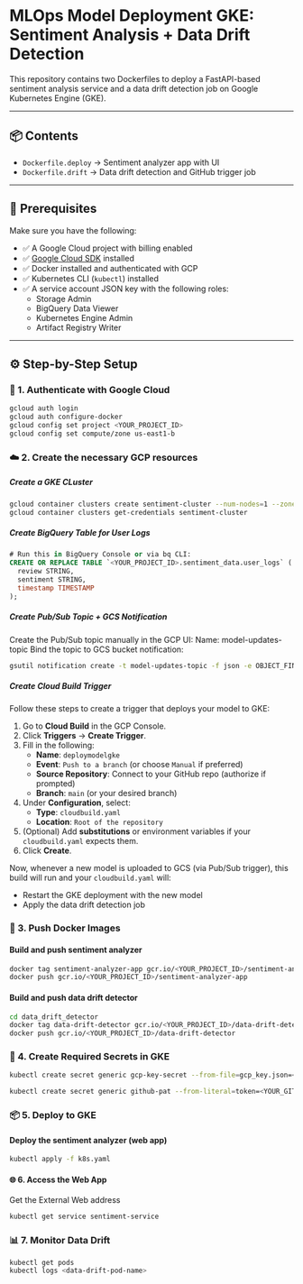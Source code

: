 # MLOps Model Deployment GKE: Sentiment Analysis + Data Drift Detection

This repository contains two Dockerfiles to deploy a FastAPI-based sentiment analysis service and a data drift detection job on Google Kubernetes Engine (GKE).

---

## 📦 Contents

- `Dockerfile.deploy` → Sentiment analyzer app with UI
- `Dockerfile.drift` → Data drift detection and GitHub trigger job

---

## 🧰 Prerequisites

Make sure you have the following:

- ✅ A Google Cloud project with billing enabled
- ✅ [Google Cloud SDK](https://cloud.google.com/sdk/docs/install) installed
- ✅ Docker installed and authenticated with GCP
- ✅ Kubernetes CLI (`kubectl`) installed
- ✅ A service account JSON key with the following roles:
  - Storage Admin
  - BigQuery Data Viewer
  - Kubernetes Engine Admin
  - Artifact Registry Writer

---

## ⚙️ Step-by-Step Setup

### 🔑 1. Authenticate with Google Cloud

```bash
gcloud auth login
gcloud auth configure-docker
gcloud config set project <YOUR_PROJECT_ID>
gcloud config set compute/zone us-east1-b
```


### ☁️ 2. Create the necessary GCP resources 

##### Create a GKE CLuster
```bash
gcloud container clusters create sentiment-cluster --num-nodes=1 --zone=us-east1-b
gcloud container clusters get-credentials sentiment-cluster
```
##### Create BigQuery Table for User Logs

```sql
# Run this in BigQuery Console or via bq CLI:
CREATE OR REPLACE TABLE `<YOUR_PROJECT_ID>.sentiment_data.user_logs` (
  review STRING,
  sentiment STRING,
  timestamp TIMESTAMP
);
```

##### Create Pub/Sub Topic + GCS Notification

Create the Pub/Sub topic manually in the GCP UI:
Name: model-updates-topic
Bind the topic to GCS bucket notification:

```bash
gsutil notification create -t model-updates-topic -f json -e OBJECT_FINALIZE -p models/ gs://<YOUR_BUCKET_ID>

```

##### Create Cloud Build Trigger

Follow these steps to create a trigger that deploys your model to GKE:

1. Go to **Cloud Build** in the GCP Console.
2. Click **Triggers** → **Create Trigger**.
3. Fill in the following:
   - **Name**: `deploymodelgke`
   - **Event**: `Push to a branch` (or choose `Manual` if preferred)
   - **Source Repository**: Connect to your GitHub repo (authorize if prompted)
   - **Branch**: `main` (or your desired branch)
4. Under **Configuration**, select:
   - **Type**: `cloudbuild.yaml`
   - **Location**: `Root of the repository`
5. (Optional) Add **substitutions** or environment variables if your `cloudbuild.yaml` expects them.
6. Click **Create**.

Now, whenever a new model is uploaded to GCS (via Pub/Sub trigger), this build will run and your `cloudbuild.yaml` will:
- Restart the GKE deployment with the new model
- Apply the data drift detection job


### 🐳 3. Push Docker Images

#### Build and push sentiment analyzer

```bash
docker tag sentiment-analyzer-app gcr.io/<YOUR_PROJECT_ID>/sentiment-analyzer-app
docker push gcr.io/<YOUR_PROJECT_ID>/sentiment-analyzer-app
```

#### Build and push data drift detector

```bash
cd data_drift_detector
docker tag data-drift-detector gcr.io/<YOUR_PROJECT_ID>/data-drift-detector
docker push gcr.io/<YOUR_PROJECT_ID>/data-drift-detector
```

### 🔐 4. Create Required Secrets in GKE

```bash
kubectl create secret generic gcp-key-secret --from-file=gcp_key.json=<path-to-your-service-account-key.json>

kubectl create secret generic github-pat --from-literal=token=<YOUR_GITHUB_PAT>
```

### 📦 5. Deploy to GKE

#### Deploy the sentiment analyzer (web app)

```bash
kubectl apply -f k8s.yaml
```

#### 🌐 6. Access the Web App
Get the External Web address

```bash
kubectl get service sentiment-service
```

### 📊 7. Monitor Data Drift

```bash
kubectl get pods
kubectl logs <data-drift-pod-name>

```

